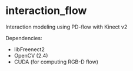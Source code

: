 # interaction_flow
Interaction modeling using PD-flow with Kinect v2

Dependencies:
- libFreenect2
- OpenCV (2.4)
- CUDA (for computing RGB-D flow)
